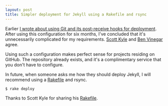 ```yaml
---
layout: post
title: Simpler deployment for Jekyll using a Rakefile and rsync
---
```


Earlier [I wrote about using Git and its post-receive hooks for deployment](/2009/04/29/jekyll-meets-dreamhost-automated-deployment-for-jekyll-with-git.html). After using this configuration for six months, I've concluded that it's unnecessarily complicated for my requirements. [Scott Kyle](http://appden.com/personal/journey-to-jekyll/) and [Ben Vinegar](http://www.benlog.org/2009/10/8/blog-now-powered-by-jekyll/) agree.

Using such a configuration makes perfect sense for projects residing on GitHub. The repository already exists, and it's a complimentary service that you don't have to configure.

In future, when someone asks me how they should deploy Jekyll, I will recommend using a [Rakefile](http://github.com/tatey/tatey.com/blob/master/Rakefile) and rsync.

`$ rake deploy`

Thanks to Scott Kyle for sharing his [Rakefile](http://github.com/appden/appden.github.com/blob/master/Rakefile).
